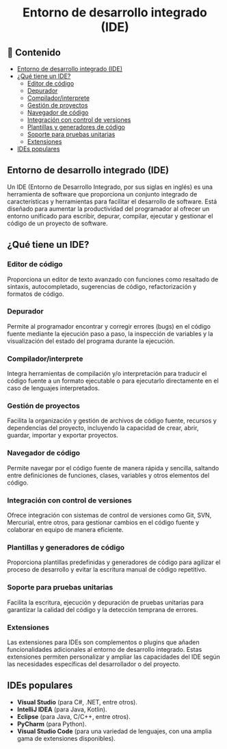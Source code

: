 <h1 align="center">Entorno de desarrollo integrado (IDE)</h1>

<h2>📑 Contenido</h2>

- [Entorno de desarrollo integrado (IDE)](#entorno-de-desarrollo-integrado-ide)
- [¿Qué tiene un IDE?](#qué-tiene-un-ide)
  - [Editor de código](#editor-de-código)
  - [Depurador](#depurador)
  - [Compilador/interprete](#compiladorinterprete)
  - [Gestión de proyectos](#gestión-de-proyectos)
  - [Navegador de código](#navegador-de-código)
  - [Integración con control de versiones](#integración-con-control-de-versiones)
  - [Plantillas y generadores de código](#plantillas-y-generadores-de-código)
  - [Soporte para pruebas unitarias](#soporte-para-pruebas-unitarias)
  - [Extensiones](#extensiones)
- [IDEs populares](#ides-populares)

## Entorno de desarrollo integrado (IDE)

Un IDE (Entorno de Desarrollo Integrado, por sus siglas en inglés) es una herramienta de software que proporciona un conjunto integrado de características y herramientas para facilitar el desarrollo de software. Está diseñado para aumentar la productividad del programador al ofrecer un entorno unificado para escribir, depurar, compilar, ejecutar y gestionar el código de un proyecto de software.

## ¿Qué tiene un IDE?

### Editor de código

Proporciona un editor de texto avanzado con funciones como resaltado de sintaxis, autocompletado, sugerencias de código, refactorización y formatos de código.

### Depurador

Permite al programador encontrar y corregir errores (bugs) en el código fuente mediante la ejecución paso a paso, la inspección de variables y la visualización del estado del programa durante la ejecución.

### Compilador/interprete

Integra herramientas de compilación y/o interpretación para traducir el código fuente a un formato ejecutable o para ejecutarlo directamente en el caso de lenguajes interpretados.

### Gestión de proyectos

Facilita la organización y gestión de archivos de código fuente, recursos y dependencias del proyecto, incluyendo la capacidad de crear, abrir, guardar, importar y exportar proyectos.

### Navegador de código

Permite navegar por el código fuente de manera rápida y sencilla, saltando entre definiciones de funciones, clases, variables y otros elementos del código.

### Integración con control de versiones

Ofrece integración con sistemas de control de versiones como Git, SVN, Mercurial, entre otros, para gestionar cambios en el código fuente y colaborar en equipo de manera eficiente.

### Plantillas y generadores de código

Proporciona plantillas predefinidas y generadores de código para agilizar el proceso de desarrollo y evitar la escritura manual de código repetitivo.

### Soporte para pruebas unitarias

Facilita la escritura, ejecución y depuración de pruebas unitarias para garantizar la calidad del código y la detección temprana de errores.

### Extensiones

Las extensiones para IDEs son complementos o plugins que añaden funcionalidades adicionales al entorno de desarrollo integrado. Estas extensiones permiten personalizar y ampliar las capacidades del IDE según las necesidades específicas del desarrollador o del proyecto.

## IDEs populares

- **Visual Studio** (para C#, .NET, entre otros).
- **IntelliJ IDEA** (para Java, Kotlin).
- **Eclipse** (para Java, C/C++, entre otros).
- **PyCharm** (para Python).
- **Visual Studio Code** (para una variedad de lenguajes, con una amplia gama de extensiones disponibles).
